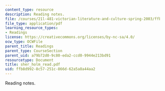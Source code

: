```yaml
---
content_type: resource
description: Reading notes.
file: /courses/21l-481-victorian-literature-and-culture-spring-2003/ffb8d9928c57251c866d62a5a8a44aa2_sher_holm_read.pdf
file_type: application/pdf
learning_resource_types:
- Readings
license: https://creativecommons.org/licenses/by-nc-sa/4.0/
ocw_type: OCWFile
parent_title: Readings
parent_type: CourseSection
parent_uid: a79b72d0-9c80-eda2-ccd0-9944e213bd91
resourcetype: Document
title: sher_holm_read.pdf
uid: ffb8d992-8c57-251c-866d-62a5a8a44aa2
---
```

Reading notes.